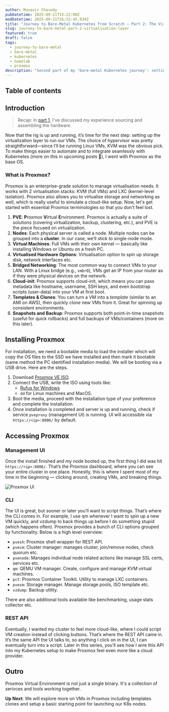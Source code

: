 ```yaml
---
author: Munavir Chavody
pubDatetime: 2025-09-21T15:22:00Z
modDatetime: 2025-09-21T16:52:45.934Z
title: "Journey to Bare-Metal Kubernetes from Scratch – Part 2: The Virtualisation Layer"
slug: journey-to-bare-metal-part-2-virtualisation-layer
featured: true
draft: false
tags:
  - journey-to-bare-metal
  - bare-metal
  - kubernetes
  - homelab
  - proxmox
description: "Second part of my 'bare-metal Kubernetes journey': setting up the virtualisation layer."
---
```


## Table of contents

## Introduction

> Recap: In [part 1](/blog/posts/journey-to-bare-metal-part-1-building-the-rig), I've discussed my experience sourcing and assembling the hardware.

Now that the rig is up and running, it’s time for the next step: setting up the virtualization layer to run our VMs. The choice of hypervisor was pretty straightforward—since I’ll be running Linux VMs, KVM was the obvious pick. To make things easier to automate and to integrate seamlessly with Kubernetes (more on this in upcoming posts 👀), I went with Proxmox as the base OS.

### What is Proxmox?

Proxmox is an enterprise-grade solution to manage virtualisation needs. It works with 2 virtualisation stacks: KVM (full VMs) and LXC (kernel-level isolation). Proxmox also allows you to virtualise storage and networking as well, which is really useful to simulate a cloud-like setup. Now, let's get started with essential Proxmox terminologies so that you don't feel lost.

1. **PVE**: **P**roxmox **V**irtual **E**nvironment. Proxmox is actually a suite of solutions (covering virtualization, backup, clustering, etc.), and PVE is the piece focused on virtualization.
2. **Nodes**: Each physical server is called a node. Multiple nodes can be grouped into a **cluster**. In our case, we’ll stick to single-node mode.
3. **Virtual Machines**: Full VMs with their own kernel — basically like installing Windows or Ubuntu on a fresh PC.
4. **Virtualised Hardware Options**: Virtualisation option to spin up storage disk, network interfaces etc.
5. **Bridged Networking**: The most common way to connect VMs to your LAN. With a Linux bridge (e.g., `vmbr0`), VMs get an IP from your router as if they were physical devices on the network.
6. **Cloud-init**: Proxmox supports cloud-init, which means you can pass metadata like hostname, username, SSH keys, and even bootstrap scripts (user-data) into your VM at first boot.
7. **Templates & Clones**: You can turn a VM into a *template* (similar to an AMI on AWS), then quickly *clone* new VMs from it. Great for spinning up consistent environments.
8. **Snapshots and Backup**: Proxmox supports both point-in-time snapshots (useful for quick rollbacks) and full backups of VMs/containers (more on this later).

## Installing Proxmox

For installation, we need a bootable media to load the installer which will copy the OS files to the SSD we have installed and then mark it bootable (same method the PC identified installation media). We will be booting via a USB drive. Here are the steps.

1. Download [Proxmox VE ISO](https://www.proxmox.com/en/downloads/proxmox-virtual-environment/iso).
2. Connect the USB, write the ISO using tools like:
    - [Rufus for Windows](https://rufus.ie/en/)
    - `dd` for Linux machines and MacOS.
3. Boot the media, proceed with the installation type of your preference and complete the installation.
4. Once installation is completed and server is up and running, check if service `pveproxy` (management UI) is running. UI will accessible via `https://<ip>:8006/` by default.

## Accessing Proxmox

### Management UI

Once the install finished and my node booted up, the first thing I did was hit `https://<ip>:8006/`. That’s the Proxmox dashboard, where you can see your entire cluster in one place. Honestly, this is where I spent most of my time in the beginning — clicking around, creating VMs, and breaking things.

![Proxmox UI](@/assets/images/proxmox-ui.png)

### CLI

The UI is great, but sooner or later you’ll want to script things. That’s where the CLI comes in. For example, I use qm whenever I want to spin up a new VM quickly, and vzdump to back things up before I do something stupid (which happens often). Proxmox provides a bunch of CLI options grouped by functionality. Below is a high level overview:

- `pvesh`: Proxmox shell wrapper for REST API.
- `pvecm`: Cluster manager: manages cluster, join/remove nodes, check quorum etc.
- `pvenode`: Manages individual node related actions like manage SSL certs, services etc.
- `qm`: QEMU VM manager. Create, configure and manage KVM virtual machines.
- `pct`: Proxmox Container Toolkit. Utility to manage LXC containers.
- `pvesm`: Storage manager. Manage storage pools, ISO template etc.
- `vzdump`: Backup utility.

There are also additional tools available like benchmarking, usage stats collector etc.

### REST API

Eventually, I wanted my cluster to feel more cloud-like, where I could script VM creation instead of clicking buttons. That’s where the REST API came in. It’s the same API the UI talks to, so anything I click on in the UI, I can eventually turn into a script. Later in this series, you’ll see how I wire this API into my Kubernetes setup to make Proxmox feel even more like a cloud provider.

## Outro

Proxmox Virtual Environment is not just a single binary. It's a collection of serivces and tools working together.

**Up Next**: We will explore more on VMs in Proxmox including templates clones and setup a basic starting point for launching our K8s nodes.